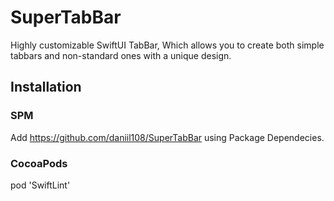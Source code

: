# SuperTabBar

Highly customizable SwiftUI TabBar, Which allows you to create both simple tabbars and non-standard ones with a unique design.

## Installation

### SPM

Add https://github.com/daniil108/SuperTabBar using Package Dependecies.

### CocoaPods

pod 'SwiftLint'
